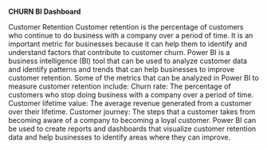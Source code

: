 **CHURN BI Dashboard**

Customer Retention Customer retention is the percentage of customers who continue to do business with a company over a period of time. It is an important metric for businesses because it can help them to identify and understand factors that contribute to customer churn. Power BI is a business intelligence (BI) tool that can be used to analyze customer data and identify patterns and trends that can help businesses to improve customer retention. Some of the metrics that can be analyzed in Power BI to measure customer retention include: Churn rate: The percentage of customers who stop doing business with a company over a period of time. Customer lifetime value: The average revenue generated from a customer over their lifetime. Customer journey: The steps that a customer takes from becoming aware of a company to becoming a loyal customer. Power BI can be used to create reports and dashboards that visualize customer retention data and help businesses to identify areas where they can improve.
